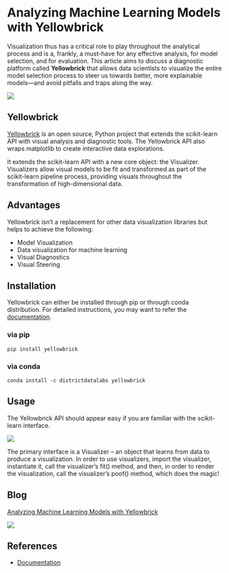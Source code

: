 # Analyzing Machine Learning Models with Yellowbrick

Visualization thus has a critical role to play throughout the analytical process and is a, frankly, a must-have for any effective analysis, for model selection, and for evaluation. This article aims to discuss a diagnostic platform called **Yellowbrick** that allows data scientists to visualize the entire model selection process to steer us towards better, more explainable models—and avoid pitfalls and traps along the way.

![](https://cdn-images-1.medium.com/max/800/1*a9Po3znWlW2M_iFBKMB3EA.png)

## Yellowbrick
[Yellowbrick](https://www.scikit-yb.org/en/latest/about.html) is an open source, Python project that extends the scikit-learn API with visual analysis and diagnostic tools. The Yellowbrick API also wraps matplotlib to create interactive data explorations.

It extends the scikit-learn API with a new core object: the Visualizer. Visualizers allow visual models to be fit and transformed as part of the scikit-learn pipeline process, providing visuals throughout the transformation of high-dimensional data.

## Advantages
Yellowbrick isn’t a replacement for other data visualization libraries but helps to achieve the following:

* Model Visualization
* Data visualization for machine learning
* Visual Diagnostics
* Visual Steering

## Installation
Yellowbrick can either be installed through pip or through conda distribution. For detailed instructions, you may want to refer the [documentation](https://www.scikit-yb.org/en/latest/quickstart.html#installation).

### via pip
```
pip install yellowbrick
```
### via conda
```
conda install -c districtdatalabs yellowbrick
```
## Usage
The Yellowbrick API should appear easy if you are familiar with the scikit-learn interface.

![](https://cdn-images-1.medium.com/max/800/1*3zNcu8BnQDQ8KSTd8_6miw.png)

The primary interface is a Visualizer – an object that learns from data to produce a visualization. In order to use visualizers, import the visualizer, instantiate it, call the visualizer’s fit() method, and then, in order to render the visualization, call the visualizer’s poof() method, which does the magic!

## Blog
[Analyzing Machine Learning Models with Yellowbrick](https://heartbeat.fritz.ai/analyzing-machine-learning-models-with-yellowbrick-37795733f3ee)

![](https://cdn-images-1.medium.com/max/600/1*BGycbd7Wu-6X4AavrYAP9w.png)

## References
* [Documentation](https://www.scikit-yb.org/en/latest/quickstart.html#installation)

